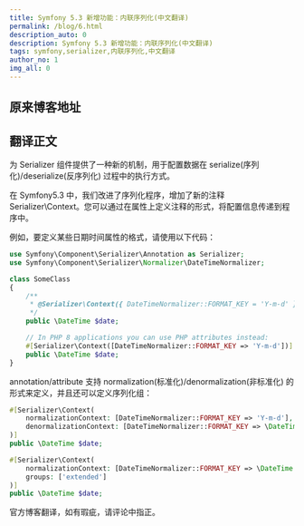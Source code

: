 ```yaml
---
title: Symfony 5.3 新增功能：内联序列化(中文翻译)
permalink: /blog/6.html
description_auto: 0
description: Symfony 5.3 新增功能：内联序列化(中文翻译)
tags: symfony,serializer,内联序列化,中文翻译
author_no: 1
img_all: 0
---
```


## 原来博客地址

## 翻译正文

为 Serializer 组件提供了一种新的机制，用于配置数据在 serialize(序列化)/deserialize(反序列化) 过程中的执行方式。

在 Symfony5.3 中，我们改进了序列化程序，增加了新的注释 Serializer\Context。您可以通过在属性上定义注释的形式，将配置信息传递到程序中。

例如，要定义某些日期时间属性的格式，请使用以下代码：

```php
use Symfony\Component\Serializer\Annotation as Serializer;
use Symfony\Component\Serializer\Normalizer\DateTimeNormalizer;

class SomeClass
{
    /**
     * @Serializer\Context({ DateTimeNormalizer::FORMAT_KEY = 'Y-m-d' })
     */
    public \DateTime $date;

    // In PHP 8 applications you can use PHP attributes instead:
    #[Serializer\Context([DateTimeNormalizer::FORMAT_KEY => 'Y-m-d'])]
    public \DateTime $date;
}
```

annotation/attribute 支持 normalization(标准化)/denormalization(非标准化) 的形式来定义，并且还可以定义序列化组：

```php
#[Serializer\Context(
    normalizationContext: [DateTimeNormalizer::FORMAT_KEY => 'Y-m-d'],
    denormalizationContext: [DateTimeNormalizer::FORMAT_KEY => \DateTime::COOKIE]
)]
public \DateTime $date;

#[Serializer\Context(
    normalizationContext: [DateTimeNormalizer::FORMAT_KEY => \DateTime::RFC3339],
    groups: ['extended']
)]
public \DateTime $date;
```

官方博客翻译，如有瑕疵，请评论中指正。